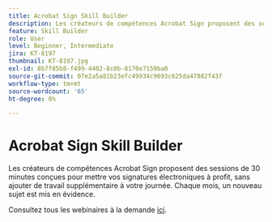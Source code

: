 ```yaml
---
title: Acrobat Sign Skill Builder
description: Les créateurs de compétences Acrobat Sign proposent des sessions de 30 minutes conçues pour mettre vos signatures électroniques à profit, sans ajouter de travail supplémentaire à votre journée
feature: Skill Builder
role: User
level: Beginner, Intermediate
jira: KT-8197
thumbnail: KT-8197.jpg
exl-id: 8b7f85b8-f499-4402-8c0b-8170e7159ba0
source-git-commit: 07e2a5a81b23efc49934c9693c625da47882f43f
workflow-type: tm+mt
source-wordcount: '65'
ht-degree: 0%

---
```


# Acrobat Sign Skill Builder

Les créateurs de compétences Acrobat Sign proposent des sessions de 30 minutes conçues pour mettre vos signatures électroniques à profit, sans ajouter de travail supplémentaire à votre journée. Chaque mois, un nouveau sujet est mis en évidence.

Consultez tous les webinaires à la demande [ici](https://experienceleague.adobe.com/fr/docs/events/acrobat-sign-webinars/overview).